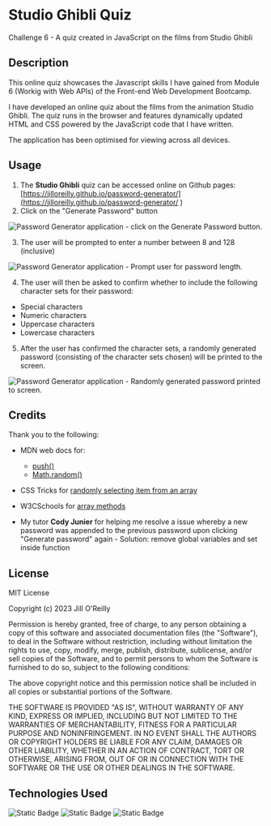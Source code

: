 # Studio Ghibli Quiz
Challenge 6 - A quiz created in JavaScript on the films from Studio Ghibli

## Description

This online quiz showcases the Javascript skills I have gained from Module 6 (Workig with Web APIs) of the Front-end Web Development Bootcamp. 

I have developed an online quiz about the films from the animation Studio Ghibli. The quiz runs in the browser and features dynamically updated HTML and CSS powered by the JavaScript code that I have written.

The application has been optimised for viewing across all devices. 

## Usage

1. The **Studio Ghibli** quiz can be accessed online on Github pages: [https://jilloreilly.github.io/password-generator/](https://jilloreilly.github.io/password-generator/
)
2. Click on the "Generate Password" button      

![Password Generator application - click on the Generate Password button.](assets/images/1-password-generator.png)

3. The user will be prompted to enter a number between 8 and 128 (inclusive)

![Password Generator application - Prompt user for password length.](assets/images/2-pwd-length-prompt.png)

4. The user will then be asked to confirm whether to include the following character sets for their password:
  - Special characters
  - Numeric characters
  - Uppercase characters
  - Lowercase characters

5. After the user has confirmed the character sets, a randomly generated password (consisting of the character sets chosen) will be printed to the screen.

![Password Generator application - Randomly generated password printed to screen.](assets/images/3-generated-password.png)


## Credits

Thank you to the following:

- MDN web docs for:
  - [push()](https://developer.mozilla.org/en-US/docs/Web/JavaScript/Reference/Global_Objects/Array/push)
  - [Math.random()](https://developer.mozilla.org/en-US/docs/Web/JavaScript/Reference/Global_Objects/Math/random) 
  
- CSS Tricks for [randomly selecting item from an array](https://css-tricks.com/snippets/javascript/select-random-item-array/)

- W3CSchools for [array methods](https://www.w3schools.com/js/js_array_methods.asp)

- My tutor **Cody Junier** for helping me resolve a issue whereby a new password was appended to the previous password upon clicking "Generate password" again - Solution: remove global variables and set inside function



## License

MIT License

Copyright (c) 2023 Jill O'Reilly

Permission is hereby granted, free of charge, to any person obtaining a copy
of this software and associated documentation files (the "Software"), to deal
in the Software without restriction, including without limitation the rights
to use, copy, modify, merge, publish, distribute, sublicense, and/or sell
copies of the Software, and to permit persons to whom the Software is
furnished to do so, subject to the following conditions:

The above copyright notice and this permission notice shall be included in all
copies or substantial portions of the Software.

THE SOFTWARE IS PROVIDED "AS IS", WITHOUT WARRANTY OF ANY KIND, EXPRESS OR
IMPLIED, INCLUDING BUT NOT LIMITED TO THE WARRANTIES OF MERCHANTABILITY,
FITNESS FOR A PARTICULAR PURPOSE AND NONINFRINGEMENT. IN NO EVENT SHALL THE
AUTHORS OR COPYRIGHT HOLDERS BE LIABLE FOR ANY CLAIM, DAMAGES OR OTHER
LIABILITY, WHETHER IN AN ACTION OF CONTRACT, TORT OR OTHERWISE, ARISING FROM,
OUT OF OR IN CONNECTION WITH THE SOFTWARE OR THE USE OR OTHER DEALINGS IN THE
SOFTWARE.

## Technologies Used

![Static Badge](https://img.shields.io/badge/HTML5-orange)
![Static Badge](https://img.shields.io/badge/CSS3-blue)
![Static Badge](https://img.shields.io/badge/JavaScript-yellow)







